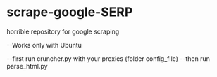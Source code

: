 # scrape-google-SERP
horrible repository for google scraping

--Works only with Ubuntu

--first run cruncher.py with your proxies (folder config_file)
--then run parse_html.py
